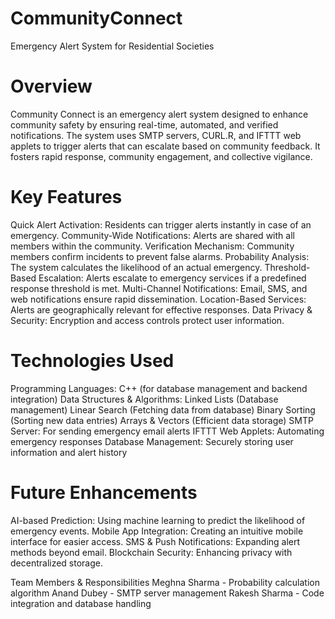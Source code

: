 # CommunityConnect
Emergency Alert System for Residential Societies


# Overview

Community Connect is an emergency alert system designed to enhance community safety by ensuring real-time, automated, and verified notifications. The system uses SMTP servers, CURL.R, and IFTTT web applets to trigger alerts that can escalate based on community feedback. It fosters rapid response, community engagement, and collective vigilance.

# Key Features

Quick Alert Activation: Residents can trigger alerts instantly in case of an emergency.
Community-Wide Notifications: Alerts are shared with all members within the community.
Verification Mechanism: Community members confirm incidents to prevent false alarms.
Probability Analysis: The system calculates the likelihood of an actual emergency.
Threshold-Based Escalation: Alerts escalate to emergency services if a predefined response threshold is met.
Multi-Channel Notifications: Email, SMS, and web notifications ensure rapid dissemination.
Location-Based Services: Alerts are geographically relevant for effective responses.
Data Privacy & Security: Encryption and access controls protect user information.

# Technologies Used

Programming Languages: C++ (for database management and backend integration)
Data Structures & Algorithms:
Linked Lists (Database management)
Linear Search (Fetching data from database)
Binary Sorting (Sorting new data entries)
Arrays & Vectors (Efficient data storage)
SMTP Server: For sending emergency email alerts
IFTTT Web Applets: Automating emergency responses
Database Management: Securely storing user information and alert history

# Future Enhancements

AI-based Prediction: Using machine learning to predict the likelihood of emergency events.
Mobile App Integration: Creating an intuitive mobile interface for easier access.
SMS & Push Notifications: Expanding alert methods beyond email.
Blockchain Security: Enhancing privacy with decentralized storage.



Team Members & Responsibilities
Meghna Sharma - Probability calculation algorithm
Anand Dubey - SMTP server management
Rakesh Sharma - Code integration and database handling
